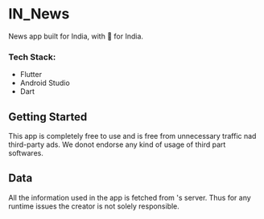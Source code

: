 # IN_News

News app built for India, with 💚 for India.

### Tech Stack:
 * Flutter
 * Android Studio
 * Dart 

## Getting Started
This app is completely free to use and is free from unnecessary traffic nad third-party ads. We donot endorse any kind of usage of third part softwares.

## Data
All the information used in the app is fetched from []("newsapi.org")'s server. Thus for any runtime issues the creator is not solely responsible.
